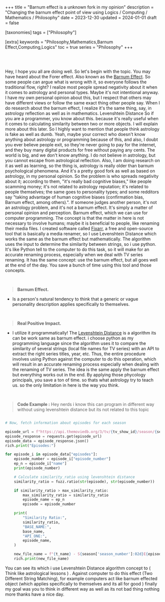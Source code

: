 +++
title = "Barnum effect is a unknown fork in my opinion"
description = "Changing the barnum effect point of view using Logics / Computing / Mathematics / Philosophy"
date = 2023-12-30
updated = 2024-01-01
draft = false

[taxonomies]
tags = ["Philosophy"]

[extra]
keywords = "Philosophy,Mathematics,Barnum Effect,Computing,Logics"
toc = true
series = "Philosophy"
+++

<br>
<br>

Hey, I hope you all are doing well. So let's begin with the topic. You may have heard about the Forer effect. Also known as the [Barnum Effect](https://en.wikipedia.org/wiki/Barnum_effect). So some people can argue what is wrong with it, so everyone follows the traditional flow, right? I realize most people spread negativity about it when it comes to astrology and personal types. Maybe it's not intentional anyway. I have my own personal opinion about this, but I respect that others may have different views or follow the same exact thing other people say. When I do research about the barnum effect, I realize it's the same thing, say, in astrology reflection as well as in mathematics. Levenshtein Distance So if you are a programmer, you know about this. because it's really useful when it comes to calculating similarity between two or more objects. I will explain more about this later. So I highly want to mention that people think astrology is fake as well as dumb. Yeah, maybe your correct who doesn't know anything about astrology or programming because of this, and also, I doubt you ever believe people exit, so they're never going to pay for the internet, and they buy many digital products for free without paying any cents. The world is big, and we don't know anything. I do not believe in astrology, but you cannot escape from astrological reflection. Also, I am doing research on it as well as learning, so the thing is, astrology is really older than barnum psychological phenomena. And it's a pretty good fork as well as based on astrology, in my personal opinion. So the problem is who spreads negativity about it; according to them, "it's really bad cognitive biases," like people scamming money; it's not related to astrology reputation; it's related to people themselves; the same goes to personality types; and some redditors say "taking advantage of human cognitive biases (confirmation bias, Barnum effect, among others).". If someone judges another person, it's not an astrology problem, and it's not a barnum effect. It's simply a matter of personal opinion and perception. Barnum effect, which we can use for computer programming. The concept is that the matter in here is not necessary to involve humans; maybe it is beneficial to people, like renaming their media files. I created software called [Fixarr](https://github.com/sachinsenal0x64/FIXARR), a free and open-source tool that is basically a media renamer, so I use Levenshtein Distance which works the same as the barnum effect but mathematically. The algorithm uses the input to determine the similarity between strings, so i use python. It's like Python tell to the computer to do this task, so it will make for an accurate renaming process, especially when we deal with TV series renaming. It has the same concept: use the barnum effect, but all goes well at the end of the day. You save a bunch of time using this tool and those concepts.

<br>


> **Barnum Effect.**

- Is a person's natural tendency to think that a generic or vague personality description applies specifically to themselves.


<br>

> **Real Positive Impact.** 

- I utilize it programmatically! The [Levenshtein Distance](https://en.wikipedia.org/wiki/Levenshtein_distance) is a algorithm its can be work same as barnum effect. i choose python as my programming language since the algorithm uses it to compare the similarity of several strings (local file names for TV series) with an API to extract the right series titles, year, etc. Thus, the entire procedure involves using Python against the computer to do this operation, which will result in an accurate renaming process especially when dealing with the renaming of TV series. The idea is the same apply the barnum effect but everything works out in the end. By applying those phycology principals, you save a ton of time. so thats what astrology try to teach us. so the only limitation in here is the way you think.


<br>

> **Code Example :**
> Hey nerds i know this can program in different way without using levenshtein distance but its not related to this topic


```python

# Now, fetch information about episodes for each season

episode_url = f"https://api.themoviedb.org/3/tv/{tv_show_id}/season/{season['season_number']}?api_key={tmdb}"
episode_response = requests.get(episode_url)
episode_data = episode_response.json()
rich.print("Episodes:")

for episode_i in episode_data["episodes"]:
    episode_number = episode_i["episode_number"]
    ep_n = episode_i["name"]
    print(episode_number)

    # Calculate similarity_ratio using levenshtein distance 
    similarity_ratio = fuzz.ratio(str(episode), str(episode_number))

    if similarity_ratio > max_similarity_ratio:
        max_similarity_ratio = similarity_ratio
        episode_name = ep_n
        episode = episode_number

    print(
        "Similarity Ratio:",
        similarity_ratio,
        "BASE_NAME:",
        base_name,
        "API_ONE:",
        episode_name,
    )

    new_file_name = f"{t_name} - S{season['season_number']:02d}E{episode:02d} - {episode_name} ({t_date}){ext}"
    rich.print(new_file_name)

```

You can see its which i use Levenshtein Distance algorithm concept to ( Think like astrological lessons ) . Against computer to do this effect (Two Different String Matching), for example computers act like barnum effected object (which applies specifically to themselves and its all for good ) finally my goal was you to think in different way as well as its not bad thing nothing more thanks have a nice day.
